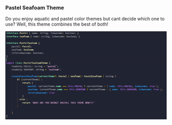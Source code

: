 ### Pastel Seafoam Theme

Do you enjoy aquatic and pastel color themes but cant decide which one to use? Well, this theme combines the best of both!

![](assets/preview.png)